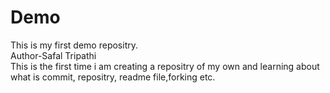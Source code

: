 # Demo
This is my first demo repositry.
<br>
Author-Safal Tripathi
<br>
This is the first time i am creating a repositry of my own and learning about what is commit, repositry, readme file,forking etc.


